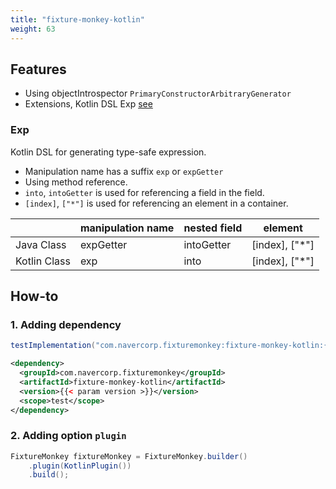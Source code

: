 ```yaml
---
title: "fixture-monkey-kotlin"
weight: 63
---
```


## Features
- Using objectIntrospector `PrimaryConstructorArbitraryGenerator`
- Extensions, Kotlin DSL Exp [see](https://github.com/naver/fixture-monkey/blob/main/fixture-monkey-kotlin/src/main/kotlin/com/navercorp/fixturemonkey/kotlin/FixtureMonkeyExtensions.kt)

### Exp
Kotlin DSL for generating type-safe expression.

* Manipulation name has a suffix `exp` or `expGetter`
* Using method reference.
* `into`, `intoGetter` is used for referencing a field in the field.
* `[index]`, `["*"]` is used for referencing an element in a container. 

|              | manipulation name | nested field | element        | 
|--------------|-------------------|--------------|----------------|
| Java Class   | expGetter         | intoGetter   | [index], ["*"] |
| Kotlin Class | exp               | into         | [index], ["*"] |

## How-to
### 1. Adding dependency
```groovy
testImplementation("com.navercorp.fixturemonkey:fixture-monkey-kotlin:{{< param version >}}")
```

```xml
<dependency>
  <groupId>com.navercorp.fixturemonkey</groupId>
  <artifactId>fixture-monkey-kotlin</artifactId>
  <version>{{< param version >}}</version>
  <scope>test</scope>
</dependency>
```

### 2. Adding option `plugin`
```java
FixtureMonkey fixtureMonkey = FixtureMonkey.builder()
    .plugin(KotlinPlugin())
    .build();
```
